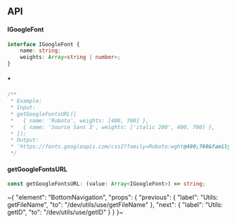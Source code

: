 

## API

#### IGoogleFont

```ts
interface IGoogleFont {
    name: string;
    weights: Array<string | number>;
}
```

#### *

```ts
/**
 * Example:
 * Input:
 * getGoogleFontsURL([
 *   { name: 'Roboto', weights: [400, 700] },
 *   { name: 'Source Sans 3', weights: ['italic 200', 400, 700] },
 * ]);
 * Output:
 * 'https://fonts.googleapis.com/css2?family=Roboto:wght@400;700&family=Source+Sans+3:ital,wght@0,200;0,700;1,200&display=swap'
 */
```

#### getGoogleFontsURL

```ts
const getGoogleFontsURL: (value: Array<IGoogleFont>) => string;
```


~{
  "element": "BottomNavigation",
  "props": {
    "previous": {
      "label": "Utils: getFileName",
      "to": "/dev/utils/use/getFileName"
    },
    "next": {
      "label": "Utils: getID",
      "to": "/dev/utils/use/getID"
    }
  }
}~